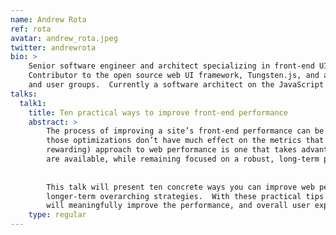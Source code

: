 ```yaml
---
name: Andrew Rota
ref: rota
avatar: andrew_rota.jpeg
twitter: andrewrota
bio: >
    Senior software engineer and architect specializing in front-end UI architecture for large-scale web applications.
    Contributor to the open source web UI framework, Tungsten.js, and an occasional speaker at technology conferences
    and user groups.  Currently a software architect on the JavaScript Platform team at Wayfair in Boston, MA.
talks:
  talk1:
    title: Ten practical ways to improve front-end performance
    abstract: >
        The process of improving a site’s front-end performance can be a daunting task, and it's disappointing when
        those optimizations don’t have much effect on the metrics that actually matter.  The most pragmatic (and
        rewarding) approach to web performance is one that takes advantage of all the quick, high-impact tactics that
        are available, while remaining focused on a robust, long-term performance-oriented strategy.
        
        
        This talk will present ten concrete ways you can improve web performance, split between quick tactical wins and
        longer-term overarching strategies.  With these practical tips you’ll be able to start making the changes that
        will meaningfully improve the performance, and overall user experience, of your web application.
    type: regular
---
```

